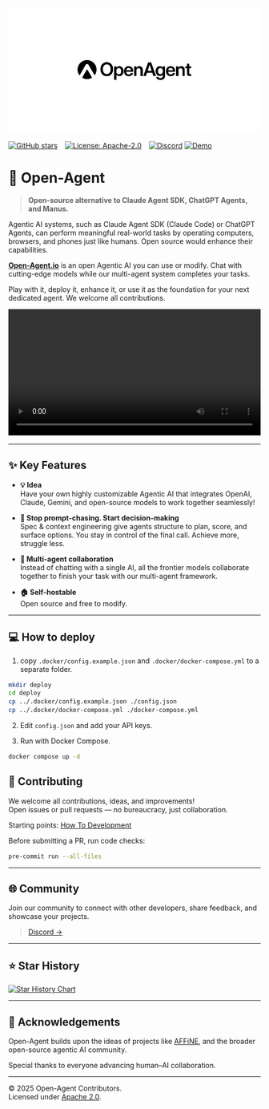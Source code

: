 ![logo](tools/public/logo.jpg)

[![GitHub stars](https://img.shields.io/github/stars/AFK-surf/open-agent?style=social)](https://github.com/AFK-surf/open-agent/stargazers) &ensp;
[![License: Apache-2.0](https://img.shields.io/badge/License-Apache%202.0-blue.svg)](https://opensource.org/licenses/Apache-2.0) &ensp;
[![Discord](https://img.shields.io/badge/Discord-Join-blue)](https://discord.gg/your-discord-invite)
[![Demo](https://img.shields.io/badge/Demo-OpenAgent.io-yellow)](http://open-agent.io)

# 👋 Open-Agent

> **Open-source alternative to Claude Agent SDK, ChatGPT Agents, and Manus.**

Agentic AI systems, such as Claude Agent SDK (Claude Code) or ChatGPT Agents, can perform meaningful real-world tasks by operating computers, browsers, and phones just like humans. Open source would enhance their capabilities.

[**Open-Agent.io**](http://open-agent.io/) is an open Agentic AI you can use or modify. Chat with cutting-edge models while our multi-agent system completes your tasks.

Play with it, deploy it, enhance it, or use it as the foundation for your next dedicated agent. We welcome all contributions.

<video src="https://github.com/user-attachments/assets/1e3b8610-ff3e-4042-b43e-0a5ac367ef93" width="100%"></video>

---

## ✨ Key Features

- **💡 Idea**  
  Have your own highly customizable Agentic AI that integrates OpenAI, Claude, Gemini, and open-source models to work together seamlessly!

- **💬 Stop prompt-chasing. Start decision-making**  
  Spec & context engineering give agents structure to plan, score, and surface options. You stay in control of the final call. Achieve more, struggle less.

- **🔔 Multi-agent collaboration**  
  Instead of chatting with a single AI, all the frontier models collaborate together to finish your task with our multi-agent framework.

- **🏠 Self-hostable**  
  Open source and free to modify.

---

## 💻 How to deploy

1. copy `.docker/config.example.json` and `.docker/docker-compose.yml` to a separate folder.

```sh
mkdir deploy
cd deploy
cp ../.docker/config.example.json ./config.json
cp ../.docker/docker-compose.yml ./docker-compose.yml
```

2. Edit `config.json` and add your API keys.

3. Run with Docker Compose.

```sh
docker compose up -d
```

## 🤝 Contributing

We welcome all contributions, ideas, and improvements!  
Open issues or pull requests — no bureaucracy, just collaboration.

Starting points: [How To Development](tools/public/dev.md)

Before submitting a PR, run code checks:

```bash
pre-commit run --all-files
```

---

## 🌐 Community

Join our community to connect with other developers, share feedback, and showcase your projects.

> [Discord →](https://discord.gg/WM7PkxUaP4)

---

## ⭐ Star History

[![Star History Chart](https://api.star-history.com/svg?repos=AFK-surf/open-agent&type=Date)](https://star-history.com/#AFK-surf/open-agent&Date)

---

## 💙 Acknowledgements

Open-Agent builds upon the ideas of projects like [AFFiNE](<[https://github.com/browserbase/stagehand](https://github.com/toeverything/AFFiNE)>), and the broader open-source agentic AI community.

Special thanks to everyone advancing human–AI collaboration.

---

© 2025 Open-Agent Contributors.  
Licensed under [Apache 2.0](https://opensource.org/licenses/Apache-2.0).
